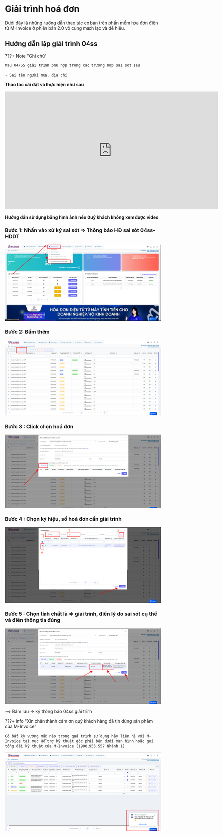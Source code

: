 # **Giải trình hoá đơn**

Dưới đây là những hướng dẫn thao tác cơ bản trên phần mềm hóa đơn điện tử M-Invoice ở phiên bản 2.0 vô cùng mạch lạc và dễ hiểu.

## **Hướng dẫn lập giải trình 04ss**

???+ Note "Ghi chú"

    Mẫu 04/SS giải trình phù hợp trong các trường hợp sai sót sau

    - Sai tên người mua, địa chỉ

**Thao tác cài đặt và thực hiện như sau**

<iframe style="width: 43rem; height: 380px" src="https://www.youtube.com/embed/yfkQsHpXuOo?si=QjHg3a_tgiETA1hM" title="YouTube video player" frameborder="0" allow="accelerometer; autoplay; clipboard-write; encrypted-media; gyroscope; picture-in-picture; web-share" referrerpolicy="strict-origin-when-cross-origin" allowfullscreen></iframe>

**Hướng dẫn sử dụng bằng hình ảnh nếu Quý khách không xem được video**

### Bước 1: Nhấn vào xử ký sai sót => Thông báo HĐ sai sót 04ss-HDDT

![Hình 1](../assets/images/invoice2/2.0_giai-trinh_1.png)

### Bước 2: Bấm thêm

![Hình 2](../assets/images/invoice2/2.0_giai-trinh_2.png)

### Bước 3 : Click chọn hoá đơn

![Hình 3](../assets/images/invoice2/2.0_giai-trinh_3.png)

### Bước 4 : Chọn ký hiệu, số hoá đơn cần giải trình

![Hình 4](../assets/images/invoice2/2.0_giai-trinh_4.png)

### Bước 5 : Chọn tính chất là => giải trình, điền lý do sai sót cụ thể và điên thông tin đúng

![Hình 5](../assets/images/invoice2/2.0_giai-trinh_5.png)

==> Bấm lưu -> ký thông báo 04ss giải trình

???+ info "Xin chân thành cảm ơn quý khách hàng đã tin dùng sản phẩm của M-Invoice"

    Có bất kỳ vướng mắc nào trong quá trình sử dụng hãy liên hệ với M-Invoice tại mục Hỗ trợ kỹ thuật góc phải bên dưới màn hình hoặc gọi tổng đài kỹ thuật của M-Invoice (1900.955.557 Nhánh 1)

![Hình 8](../assets/images/invoice2/hotro.png)
